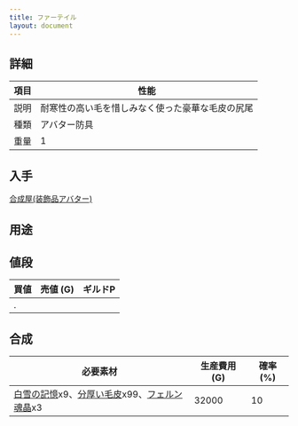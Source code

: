 ```yaml
---
title: ファーテイル
layout: document
---
```

## 詳細

|項目|性能|
|---|---|
|説明|耐寒性の高い毛を惜しみなく使った豪華な毛皮の尻尾|
|種類|アバター防具|
|重量|1|

## 入手

[合成屋(装飾品アバター)](合成屋(装飾品アバター))

## 用途

## 値段

|買値|売値 (G)|ギルドP|
|---|---|---|
|.|||

## 合成

|必要素材|生産費用 (G)|確率 (%)|
|---|---|---|
|[白雪の記憶](白雪の記憶)x9、[分厚い毛皮](分厚い毛皮)x99、[フェルン魂晶](フェルン魂晶)x3|32000|10|
